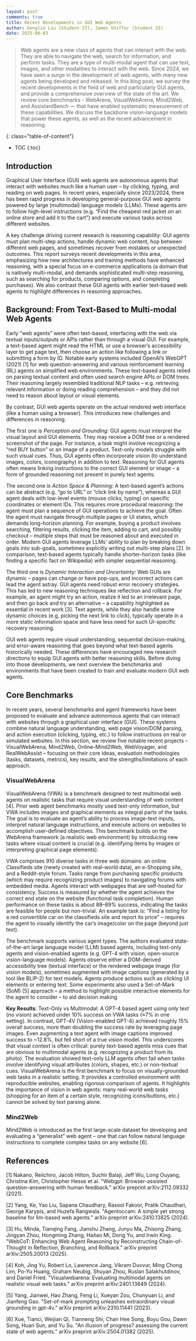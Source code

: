 ```yaml
---
layout: post
comments: true
title: Recent Developments in GUI Web Agents
author: Genglin Liu (Student 27), James Shiffer (Student 25)
date: 2025-06-03
---
```



> Web agents are a new class of agents that can interact with the web. They are able to navigate the web, search for information, and perform tasks. They are a type of multi-modal agent that can use text, images, and other modalities to interact with the web. Since 2024, we have seen a surge in the development of web agents, with many new agents being developed and released. In this blog post, we survey the recent developments in the field of web and particularly GUI agents, and provide a comprehensive overview of the state of the art. We review core benchmarks - WebArena, VisualWebArena, Mind2Web, and AssistantBench — that have enabled systematic measurement of these capabilities. We discuss the backbone vision-language models that power these agents, as well as the recent advancement in reasoning.


<!--more-->
{: class="table-of-content"}
* TOC
{:toc}

## Introduction

Graphical User Interface (GUI) web agents are autonomous agents that interact with websites much like a human user – by clicking, typing, and reading on web pages. In recent years, especially since 2023/2024, there has been rapid progress in developing general-purpose GUI web agents powered by large (multimodal) language models (LLMs). These agents aim to follow high-level instructions (e.g. “Find the cheapest red jacket on an online store and add it to the cart”) and execute various tasks across different websites. 

A key challenge driving current research is reasoning capability: GUI agents must plan multi-step actions, handle dynamic web content, hop between different web pages, and sometimes recover from mistakes or unexpected outcomes. This report surveys recent developments in this area, emphasizing how new architectures and training methods have enhanced reasoning, with a special focus on e-commerce applications (a domain that is naitively multi-modal, and demands sophisticated multi-step reasoning, such as searching for products, comparing options, and completing purchases). We also contrast these GUI agents with earlier text-based web agents to highlight differences in reasoning approaches.


## Background: From Text-Based to Multi-modal Web Agents

Early “web agents” were often text-based, interfacing with the web via textual inputs/outputs or APIs rather than through a visual GUI. For example, a text-based agent might read the HTML or use a browser’s accessibility layer to get page text, then choose an action like following a link or submitting a form by ID. Notable early systems included OpenAI’s WebGPT (2021) [1] for web question-answering and various reinforcement learning (RL) agents on simplified web environments. These text-based agents relied on parsing textual content and often used search engine APIs or DOM trees. Their reasoning largely resembled traditional NLP tasks – e.g. retrieving relevant information or doing reading comprehension – and they did not need to reason about layout or visual elements.

By contrast, GUI web agents operate on the actual rendered web interface (like a human using a browser). This introduces new challenges and differences in reasoning.

The first one is *Perception and Grounding*: GUI agents must interpret the visual layout and GUI elements. They may receive a DOM tree or a rendered screenshot of the page. For instance, a task might involve recognizing a “red BUY button” or an image of a product. Text-only models struggle with such visual cues. Thus, GUI agents often incorporate vision (to understand images, colors, iconography) in addition to text. Reasoning for GUI agents often means linking instructions to the correct GUI element or image – a form of grounded reasoning not present in purely text agents.

The second one is *Action Space & Planning*: A text-based agent’s actions can be abstract (e.g. “go to URL” or “click link by name”), whereas a GUI agent deals with low-level events (mouse clicks, typing) on specific coordinates or element IDs. This requires more procedural reasoning: the agent must plan a sequence of GUI operations to achieve the goal. Often the agent must navigate through multiple pages or UI states, which demands long-horizon planning. For example, buying a product involves searching, filtering results, clicking the item, adding to cart, and possibly checkout – multiple steps that must be reasoned about and executed in order. Modern GUI agents leverage LLMs’ ability to plan by breaking down goals into sub-goals, sometimes explicitly writing out multi-step plans [2]. In comparison, text-based agents typically handle shorter-horizon tasks (like finding a specific fact on Wikipedia) with simpler sequential reasoning.

The third one is *Dynamic Interaction and Uncertainty*: Web GUIs are dynamic – pages can change or have pop-ups, and incorrect actions can lead the agent astray. GUI agents need robust error recovery strategies. This has led to new reasoning techniques like reflection and rollback. For example, an agent might try an action, realize it led to an irrelevant page, and then go back and try an alternative – a capability highlighted as essential in recent work [3]. Text agents, while they also handle some dynamic choices (e.g. picking the next link to click), typically operate in a more static information space and have less need for such UI-specific recovery reasoning.

GUI web agents require visual understanding, sequential decision-making, and error-aware reasoning that goes beyond what text-based agents historically needed. These differences have encouraged new research directions to equip GUI agents with better reasoning skills. Before diving into those developments, we next overview the benchmarks and environments that have been created to train and evaluate modern GUI web agents.


## Core Benchmarks

In recent years, several benchmarks and agent frameworks have been proposed to evaluate and advance autonomous agents that can interact with websites through a graphical user interface (GUI). These systems combine natural language understanding, web page vision/DOM parsing, and action execution (clicking, typing, etc.) to follow instructions on real or simulated websites. In this section, we review five notable recent projects – VisualWebArena, Mind2Web, Online-Mind2Web, WebVoyager, and RealWebAssist – focusing on their core ideas, evaluation methodologies (tasks, datasets, metrics), key results, and the strengths/limitations of each approach.

### VisualWebArena 

VisualWebArena (VWA) is a benchmark designed to test multimodal web agents on realistic tasks that require visual understanding of web content [4]. Prior web agent benchmarks mostly used text-only information, but VWA includes images and graphical elements as integral parts of the tasks. The goal is to evaluate an agent’s ability to process image-text inputs, interpret natural language instructions, and execute actions on websites to accomplish user-defined objectives. This benchmark builds on the WebArena framework (a realistic web environment) by introducing new tasks where visual content is crucial (e.g. identifying items by images or interpreting graphical page elements).

VWA comprises 910 diverse tasks in three web domains: an online Classifieds site (newly created with real-world data), an e-Shopping site, and a Reddit-style forum. Tasks range from purchasing specific products (which may require recognizing product images) to navigating forums with embedded media. Agents interact with webpages that are self-hosted for consistency. Success is measured by whether the agent achieves the correct end state on the website (functional task completion). Human performance on these tasks is about 88–89% success, indicating the tasks are feasible for people but non-trivial. An example task is: “Find a listing for a red convertible car on the classifieds site and report its price” – requires the agent to visually identify the car’s image/color on the page (beyond just text).

The benchmark supports various agent types. The authors evaluated state-of-the-art large language model (LLM) based agents, including text-only agents and vision-enabled agents (e.g. GPT-4 with vision, open-source vision-language models). Agents observe either a DOM-derived accessibility tree (textual interface) or the rendered webpage image (for vision models), sometimes augmented with image captions (generated by a tool like BLIP-2) for text models. Agents produce actions such as clicking UI elements or entering text. Some experiments also used a Set-of-Mark (SoM) [5] approach – a method to highlight possible interactive elements for the agent to consider – to aid decision making

**Key Results**: Text-Only vs Multimodal: A GPT-4 based agent using only text (no vision) achieved under 10% success on VWA tasks (≈7% in one setting). In contrast, GPT-4V (Vision-enabled GPT-4) achieved roughly 15% overall success, more than doubling the success rate by leveraging page images. Even augmenting a text agent with image captions improved success to ~12.8%, but fell short of a true vision model. This underscores that visual context is often critical: purely text-based agents miss cues that are obvious to multimodal agents (e.g. recognizing a product from its photo). The evaluation showed text-only LLM agents often fail when tasks involve identifying visual attributes (colors, shapes, etc.) or non-textual cues. VisualWebArena is the first benchmark to focus on visually-grounded web tasks in a realistic setting. It provides a controlled environment with reproducible websites, enabling rigorous comparison of agents. It highlights the importance of vision in web agents: many real-world web tasks (shopping for an item of a certain style, recognizing icons/buttons, etc.) cannot be solved by text parsing alone.

### Mind2Web

Mind2Web is introduced as the first large-scale dataset for developing and evaluating a “generalist” web agent – one that can follow natural language instructions to complete complex tasks on any website [6]. 


## References

[1] Nakano, Reiichiro, Jacob Hilton, Suchir Balaji, Jeff Wu, Long Ouyang, Christina Kim, Christopher Hesse et al. "Webgpt: Browser-assisted question-answering with human feedback." arXiv preprint arXiv:2112.09332 (2021).

[2] Yang, Ke, Yao Liu, Sapana Chaudhary, Rasool Fakoor, Pratik Chaudhari, George Karypis, and Huzefa Rangwala. "Agentoccam: A simple yet strong baseline for llm-based web agents." arXiv preprint arXiv:2410.13825 (2024).

[3] Hu, Minda, Tianqing Fang, Jianshu Zhang, Junyu Ma, Zhisong Zhang, Jingyan Zhou, Hongming Zhang, Haitao Mi, Dong Yu, and Irwin King. "WebCoT: Enhancing Web Agent Reasoning by Reconstructing Chain-of-Thought in Reflection, Branching, and Rollback." arXiv preprint arXiv:2505.20013 (2025).

[4] Koh, Jing Yu, Robert Lo, Lawrence Jang, Vikram Duvvur, Ming Chong Lim, Po-Yu Huang, Graham Neubig, Shuyan Zhou, Ruslan Salakhutdinov, and Daniel Fried. "Visualwebarena: Evaluating multimodal agents on realistic visual web tasks." arXiv preprint arXiv:2401.13649 (2024).

[5] Yang, Jianwei, Hao Zhang, Feng Li, Xueyan Zou, Chunyuan Li, and Jianfeng Gao. "Set-of-mark prompting unleashes extraordinary visual grounding in gpt-4v." arXiv preprint arXiv:2310.11441 (2023).

[6] Xue, Tianci, Weijian Qi, Tianneng Shi, Chan Hee Song, Boyu Gou, Dawn Song, Huan Sun, and Yu Su. "An illusion of progress? assessing the current state of web agents." arXiv preprint arXiv:2504.01382 (2025).